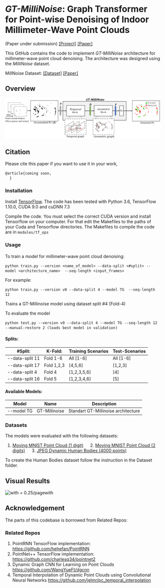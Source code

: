 # _GT-MilliNoise_: Graph Transformer for Point-wise Denoising of Indoor Millimeter-Wave Point Clouds

(Paper under submission) [[Project]]() [[Paper]]() 

This GitHub contains the code to implement  _GT-MilliNoise_ architecture for millimeter-wave point cloud denoising.
The architecture was designed using the _MilliNoise_ dataset.    

MillNoise Dataset: [[Dataset]](https://github.com/c3lab/MilliNoise)  [[Paper]](https://dl.acm.org/doi/10.1145/3625468.3652189) 


## Overview
<img src="https://github.com/PedroTavaresGomes/GTMillinoise_placeholder/blob/main/imgs/pipeline.png" scale="0.2">


## Citation
Please cite this paper if you want to use it in your work,

	@article{coming soon,
	  }
### Installation

Install <a href="https://www.tensorflow.org/get_started/os_setup" target="_blank">TensorFlow</a>. The code has been tested with Python 3.6, TensorFlow 1.10.0, CUDA 9.0 and cuDNN 7.3

Compile the code. You must select the correct CUDA version and install Tensorflow on your computer. For that edit the Makefiles to the paths of your Cuda and Tensorflow directories.
The Makefiles to compile the code are in `modules/tf_ops`

### Usage 
#### 
To train a model for millimeter-wave point cloud denoising:

    python train.py --version <name_of_model> --data-split <#split> --model <architecture_name>  --seq-length <input_frames>

For example:

    python train.py --version v0 --data-split 4 --model TG  --seq-length 12 

Trains a GT-Millinoise model using dataset split #4 (Fold-4)

To evaluate the model

    python test.py --version v0 --data-split 4 --model TG --seq-length 12 --manual-restore 2 (loads best model in validation)
#### Splits:
| #Split: | K-Fold: | Training Scenarios | Test-Scenarios    
|---|---|---|---|
| --data-split 11  | Fold 1-6 | All [1-6] | All [1-6] |
| --data-split 17  | Fold 1,2,3 | [4,5,6] | [1,2,3] |
| --data-split 4  | Fold 4 | [1,2,3,5,6] | [4] |
| --data-split 16  | Fold 5 | [1,2,3,4,6] | [5] |

#### Available Models:
| Model | Name | Description |     
|---|---|---|
| --model TG  | GT-Millinoise | Standart GT-Millinoise architecture |



### Datasets
The models were evaluated with the following datasets:
1. [Moving MNIST Point Cloud (1 digit)](https://drive.google.com/open?id=17RpNwMLDcR5fLr0DJkRxmC5WgFn3RwK_) &emsp; 2. [Moving MNIST Point Cloud (2 digits)](https://drive.google.com/open?id=11EkVsE5fmgU5D5GsOATQ6XN17gmn7IvF) &emsp; 3. [JPEG Dynamic Human Bodies (4000 points)](https://drive.google.com/file/d/1hbB1EPKq3UVlXUL5m81M1E6_s5lWmoB-/view)

To create the Human Bodies dataset follow the instruction in the Dataset folder.

## Visual Results

![with = 0.25/pagewith](gif_results_fast.gif)

## Acknowledgement
The parts of this codebase is borrowed from Related Repos:

### Related Repos
1. PointRNN TensorFlow implementation: https://github.com/hehefan/PointRNN
2. PointNet++ TensorFlow implementation: https://github.com/charlesq34/pointnet2
3. Dynamic Graph CNN for Learning on Point Clouds https://github.com/WangYueFt/dgcnn
4. Temporal Interpolation of Dynamic Point Clouds using Convolutional Neural Networks https://github.com/jelmr/pc_temporal_interpolation

